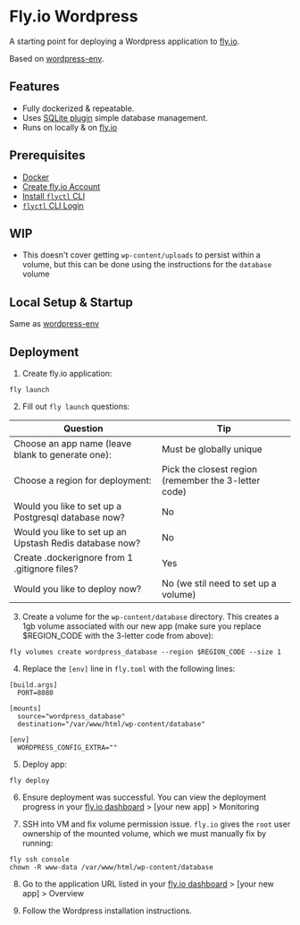 # Fly.io Wordpress

A starting point for deploying a Wordpress application to [fly.io](https://fly.io/).

Based on [wordpress-env](https://github.com/hunterashaw/wordpress-env).

## Features

-   Fully dockerized & repeatable.
-   Uses [SQLite plugin](https://github.com/aaemnnosttv/wp-sqlite-db) simple database management.
-   Runs on locally & on [fly.io](https://fly.io/)

## Prerequisites

-   [Docker](https://www.docker.com/products/docker-desktop/)
-   [Create fly.io Account](https://fly.io/app/sign-up)
-   [Install `flyctl` CLI](https://fly.io/docs/hands-on/install-flyctl/)
-   [`flyctl` CLI Login](https://fly.io/docs/hands-on/sign-in/)

## WIP

- This doesn't cover getting `wp-content/uploads` to persist within a volume, but this can be done using the instructions for the `database` volume

## Local Setup & Startup

Same as [wordpress-env](https://github.com/hunterashaw/wordpress-env)

## Deployment

1. Create fly.io application:
```
fly launch
```

2. Fill out `fly launch` questions:

| Question                                                | Tip                                                  |
| ------------------------------------------------------- | ---------------------------------------------------- |
| Choose an app name (leave blank to generate one):       | Must be globally unique                              |
| Choose a region for deployment:                         | Pick the closest region (remember the 3-letter code) |
| Would you like to set up a Postgresql database now?     | No                                                   |
| Would you like to set up an Upstash Redis database now? | No                                                   |
| Create .dockerignore from 1 .gitignore files?           | Yes                                                  |
| Would you like to deploy now?                           | No (we stil need to set up a volume)                 |

3. Create a volume for the `wp-content/database` directory. This creates a 1gb volume associated with our new app (make sure you replace $REGION_CODE with the 3-letter code from above):
```
fly volumes create wordpress_database --region $REGION_CODE --size 1
```

4. Replace the `[env]` line in `fly.toml` with the following lines:
```
[build.args]
  PORT=8080

[mounts]
  source="wordpress_database"
  destination="/var/www/html/wp-content/database"

[env]
  WORDPRESS_CONFIG_EXTRA=""
```

5. Deploy app:
```
fly deploy
```

6. Ensure deployment was successful. You can view the deployment progress in your [fly.io dashboard](https://fly.io/dashboard) > [your new app] > Monitoring

7. SSH into VM and fix volume permission issue. `fly.io` gives the `root` user ownership of the mounted volume, which we must manually fix by running: 
```
fly ssh console
chown -R www-data /var/www/html/wp-content/database
```

8. Go to the application URL listed in your [fly.io dashboard](https://fly.io/dashboard) > [your new app] > Overview

9. Follow the Wordpress installation instructions.